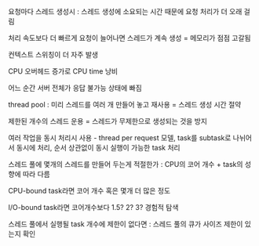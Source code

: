 요청마다 스레드 생성시 : 스레드 생성에 소요되는 시간 때문에 요청 처리가 더 오래 걸림

처리 속도보다 더 빠르게 요청이 늘어나면 스레드가 계속 생성 = 메모리가 점점 고갈됨

컨텍스트 스위칭이 더 자주 발생

CPU 오버헤드 증가로 CPU time 낭비

어느 순간 서버 전체가 응답 불가능 상태에 빠짐

thread pool : 미리 스레드를 여러 개 만들어 놓고 재사용 = 스레드 생성 시간 절약

제한된 개수의 스레드 운용 = 스레드가 무제한으로 생성되는 것을 방지

여러 작업을 동시 처리시 사용 - thread per request 모델, task를 subtask로 나뉘어서 동시에 처리, 순서 상관없이 동시 실행이 가능한 task 처리

스레드 풀에 몇개의 스레드를 만들어 두는게 적절한가 : CPU의 코어 개수 + task의 성향에 따라 다름

CPU-bound task라면 코어 개수 혹은 몇개 더 많은 정도

I/O-bound task라면 코어개수보다 1.5? 2? 3? 경험적 탐색

스레드 풀에서 실행될 task 개수에 제한이 없다면 : 스레드 풀의 큐가 사이즈 제한이 있는지 확인
